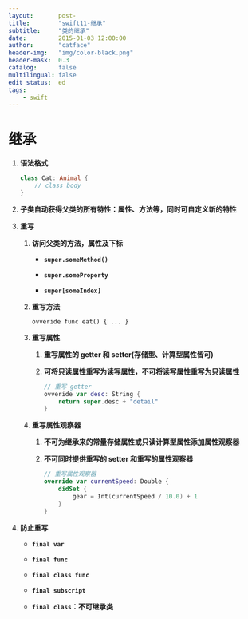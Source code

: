 ```yaml
---
layout:       post-
title:        "swift11-继承"
subtitle:     "类的继承"
date:         2015-01-03 12:00:00
author:       "catface"
header-img:   "img/color-black.png"
header-mask:  0.3
catalog:      false
multilingual: false
edit status:  ed
tags:
    - swift
---
```


# 继承

1. **语法格式**

	``` swift
	class Cat: Animal {
	    // class body
	}
	```

2. **子类自动获得父类的所有特性：属性、方法等，同时可自定义新的特性**

3. **重写**

	1. **访问父类的方法，属性及下标**

		- **`super.someMethod()`**

		- **`super.someProperty`**

		- **`super[someIndex]`**

	2. **重写方法**

		`ovveride func eat() { ... }`

	3. **重写属性**

		1. **重写属性的 getter 和 setter(存储型、计算型属性皆可)**

		2. **可将只读属性重写为读写属性，不可将读写属性重写为只读属性**

			``` swift
			// 重写 getter
			ovveride var desc: String {
				return super.desc + "detail"
			}
			```

	4. **重写属性观察器**

		1. **不可为继承来的常量存储属性或只读计算型属性添加属性观察器**

		2. **不可同时提供重写的 setter 和重写的属性观察器**

			``` swift
			// 重写属性观察器
			override var currentSpeed: Double {
			    didSet {
			        gear = Int(currentSpeed / 10.0) + 1
			    }
			}
			```

4. **防止重写**

	- **`final var`**

	- **`final func`**

	- **`final class func`**

	- **`final subscript`**

	- **`final class`：不可继承类**
